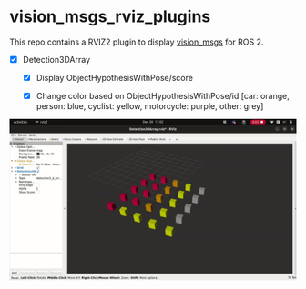 # vision_msgs_rviz_plugins

This repo contains a RVIZ2 plugin to display [vision_msgs](https://github.com/ros-perception/vision_msgs/tree/ros2) for ROS 2.

- [x] Detection3DArray
  - [x] Display ObjectHypothesisWithPose/score
  - [x] Change color based on ObjectHypothesisWithPose/id [car: orange, person: blue, cyclist: yellow, motorcycle: purple, other: grey]
    


![Bounding Box Array](assets/BBoxArray.gif)
